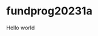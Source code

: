 # fundprog20231a
<html>
 <head>
   <title>Hello world</title>
    </head>
<body>
  Hello world
</body>
</html>
